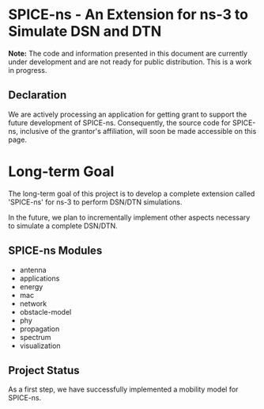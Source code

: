 # SPICE-ns - An Extension for ns-3 to Simulate DSN and DTN 

**Note:** The code and information presented in this document are currently under development and are not ready for public distribution. This is a work in progress.

## Declaration
We are actively processing an application for getting grant to support the future development of SPICE-ns. Consequently, the source code for SPICE-ns, inclusive of the grantor's affiliation, will soon be made accessible on this page.

# Long-term Goal

The long-term goal of this project is to develop a complete extension called 'SPICE-ns' for ns-3 to perform DSN/DTN simulations.

In the future, we plan to incrementally implement other aspects necessary to simulate a complete DSN/DTN.

## SPICE-ns Modules

- antenna
- applications
- energy
- mac
- network
- obstacle-model
- phy
- propagation
- spectrum
- visualization

## Project Status

As a first step, we have successfully implemented a mobility model for SPICE-ns.

